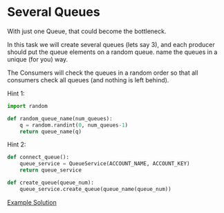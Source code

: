 Several Queues
==============

With just one Queue, that could become the bottleneck.

In this task we will create several queues (lets say 3), and each producer should put the queue elements on a random queue. name the queues in a unique (for you) way.

The Consumers will check the queues in a random order so that all consumers check all queues (and nothing is left behind).

Hint 1:

```python
import random

def random_queue_name(num_queues):
    q = random.randint(0, num_queues-1)
    return queue_name(q)
```

Hint 2:

```python
def connect_queue():
    queue_service = QueueService(ACCOUNT_NAME, ACCOUNT_KEY)
    return queue_service

def create_queue(queue_num):
    queue_service.create_queue(queue_name(queue_num))
```

[Example Solution](../lf_several_queues.py)